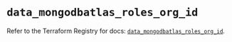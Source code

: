 # `data_mongodbatlas_roles_org_id`

Refer to the Terraform Registry for docs: [`data_mongodbatlas_roles_org_id`](https://registry.terraform.io/providers/mongodb/mongodbatlas/1.17.5/docs/data-sources/roles_org_id).
